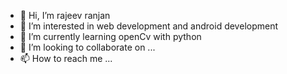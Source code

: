 - 👋 Hi, I’m rajeev ranjan  
- 👀 I’m interested in web development and android development
- 🌱 I’m currently learning openCv with python
- 💞️ I’m looking to collaborate on ...
- 📫 How to reach me ...

<!---
rsranjan505/rsranjan505 is a ✨ special ✨ repository because its `README.md` (this file) appears on your GitHub profile.
You can click the Preview link to take a look at your changes.
--->
